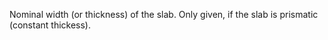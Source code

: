 ﻿Nominal width (or thickness) of the slab. Only given, if the slab is prismatic (constant thickess).
